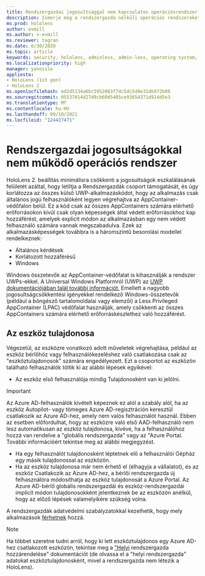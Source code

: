 ```yaml
---
title: Rendszergazdai jogosultsággal nem kapcsolatos operációsrendszer-biztonság
description: Ismerje meg a rendszergazda nélküli operációs rendszereket, az eszköztulajdonosokat és a biztonságot HoloLens vegyes valóságú eszközökön.
ms.prod: hololens
author: evmill
ms.author: v-evmill
ms.reviewer: tagran
ms.date: 6/30/2020
ms.topic: article
keywords: security, hololens, adminless, admin-less, operating system, admin-less operating system, admin os, admin-less os, hololens 2, hololens2 security,
ms.localizationpriority: high
manager: yannisle
appliesto:
- HoloLens (1st gen)
- HoloLens 2
ms.openlocfilehash: ed2d5134a6bc5952063f7dc5dc5d0e31db972b08
ms.sourcegitcommit: 05537014d27d9cb60d5485ce93654371d914d5e3
ms.translationtype: MT
ms.contentlocale: hu-HU
ms.lasthandoff: 09/10/2021
ms.locfileid: "124427471"
---
```

# <a name="admin-less-operating-system"></a>Rendszergazdai jogosultságokkal nem működő operációs rendszer

HoloLens 2. beállítás minimálisra csökkenti a jogosultságok eszkalálásának felületét azáltal, hogy letiltja a Rendszergazdák csoport támogatását, és úgy korlátozza az összes külső UWP-alkalmazáskódot, hogy az alkalmazás csak általános jogú felhasználóként legyen végrehajtva az AppContainer-védőfalon belül. Ez a kód csak az összes AppContainers számára elérhető erőforrásokon kívül csak olyan képességek által védett erőforrásokhoz kap hozzáférést, amelyek explicit módon az alkalmazásban egy nem védett felhasználó számára vannak megszabadulva.
Ezek az alkalmazásképességek továbbra is a háromszintű besorolási modellel rendelkeznek:
  * Általános kérdések
  * Korlátozott hozzáférésű
  * Windows

Windows összetevők az AppContainer-védőfalat is kihasználják a rendszer UWPs-ekkel. A Universal Windows Platformról (UWP) az [UWP dokumentációjában talál további információt.](/windows/uwp/) Emellett a nagyobb jogosultságcsökkentési igényekkel rendelkező Windows-összetevők (például a böngésző tartalomoldalai vagy elemzői) a Less Privileged AppContainer (LPAC) védőfalat használják, amely csökkenti az összes AppContainers számára elérhető erőforráskészlethez való hozzáférést.

## <a name="device-owner"></a>Az eszköz tulajdonosa

Végezetül, az eszközre vonatkozó adott műveletek végrehajtása, például az eszköz bérlőhöz vagy felhasználókezeléshez való csatlakozása csak az "eszköztulajdonosok" számára engedélyezett. Ezt a csoportot az eszközön található felhasználók töltik ki az alábbi lépések egyikével:
  * Az eszköz első felhasználója mindig Tulajdonosként van ki jelölni. 
> [!IMPORTANT]
>Az Azure AD-felhasználók kivételt képeznek ez alól a szabály alól, ha az eszköz Autopilot- vagy tömeges Azure AD-regisztráción keresztül csatlakozik az Azure AD-hez, amely nem valós felhasználót használ. Ebben az esetben előfordulhat, hogy az eszközre való első AAD-felhasználó nem lesz automatikusan az eszköz tulajdonosa, kivéve, ha a felhasználóhoz hozzá van rendelve a "globális rendszergazda" vagy az "Azure Portal. További információért tekintse meg az alábbi megjegyzést.  

  * Ha egy felhasználót tulajdonosként léptetnek elő a felhasználói Gépház egy másik tulajdonossal az eszközön.
  * Ha az eszköz tulajdonosa már nem érhető el (elhagyja a vállalatot), és az eszköz Csatlakozik az Azure AD-hez, a bérlői rendszergazda új felhasználóra módosíthatja az eszköz tulajdonosát a Azure Portal. Az Azure AD-bérlő globális rendszergazdái és eszköz-rendszergazdái implicit módon tulajdonosokként jelentkeznek be az eszközön anélkül, hogy az előző lépések valamelyikére szükség volna.  

 A rendszergazdák adatvédelmi szabályzatokkal kezelhetik, hogy mely alkalmazások [férhetnek](/windows/client-management/mdm/policy-csp-privacy) hozzá. 

> [!NOTE]
> Ha többet szeretne tudni arról, hogy ki lett eszköztulajdonos egy Azure AD-hez csatlakozott eszközön, tekintse meg a ["Helyi](/azure/active-directory/devices/assign-local-admin) rendszergazda hozzárendelése" dokumentációt (de olvassa el a "helyi rendszergazda" adatokat eszköztulajdonosként, mivel a rendszergazda nem létezik a HoloLens).